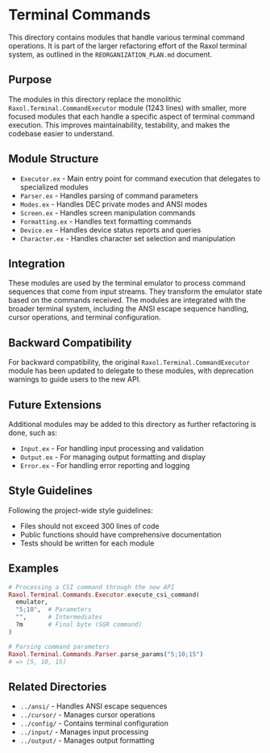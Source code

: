 # Terminal Commands

This directory contains modules that handle various terminal command operations. It is part of the larger refactoring effort of the Raxol terminal system, as outlined in the `REORGANIZATION_PLAN.md` document.

## Purpose

The modules in this directory replace the monolithic `Raxol.Terminal.CommandExecutor` module (1243 lines) with smaller, more focused modules that each handle a specific aspect of terminal command execution. This improves maintainability, testability, and makes the codebase easier to understand.

## Module Structure

- `Executor.ex` - Main entry point for command execution that delegates to specialized modules
- `Parser.ex` - Handles parsing of command parameters
- `Modes.ex` - Handles DEC private modes and ANSI modes
- `Screen.ex` - Handles screen manipulation commands
- `Formatting.ex` - Handles text formatting commands
- `Device.ex` - Handles device status reports and queries
- `Character.ex` - Handles character set selection and manipulation

## Integration

These modules are used by the terminal emulator to process command sequences that come from input streams. They transform the emulator state based on the commands received. The modules are integrated with the broader terminal system, including the ANSI escape sequence handling, cursor operations, and terminal configuration.

## Backward Compatibility

For backward compatibility, the original `Raxol.Terminal.CommandExecutor` module has been updated to delegate to these modules, with deprecation warnings to guide users to the new API.

## Future Extensions

Additional modules may be added to this directory as further refactoring is done, such as:

- `Input.ex` - For handling input processing and validation
- `Output.ex` - For managing output formatting and display
- `Error.ex` - For handling error reporting and logging

## Style Guidelines

Following the project-wide style guidelines:

- Files should not exceed 300 lines of code
- Public functions should have comprehensive documentation
- Tests should be written for each module

## Examples

```elixir
# Processing a CSI command through the new API
Raxol.Terminal.Commands.Executor.execute_csi_command(
  emulator,
  "5;10",  # Parameters
  "",      # Intermediates
  ?m       # Final byte (SGR command)
)

# Parsing command parameters
Raxol.Terminal.Commands.Parser.parse_params("5;10;15")
# => [5, 10, 15]
```

## Related Directories

- `../ansi/` - Handles ANSI escape sequences
- `../cursor/` - Manages cursor operations
- `../config/` - Contains terminal configuration
- `../input/` - Manages input processing
- `../output/` - Manages output formatting
